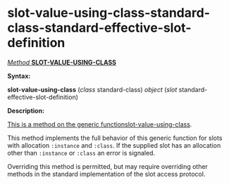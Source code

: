 slot-value-using-class-standard-class-standard-effective-slot-definition
========================================================================

[*Method* **SLOT-VALUE-USING-CLASS**]()

**Syntax:**

**slot-value-using-class** (*class* standard-class) *object* (*slot* standard-effective-slot-definition)

**Description:**

[This is a method on the generic function]()[slot-value-using-class](slot-value-using-class.md).

This method implements the full behavior of this generic function for slots with allocation `:instance` and `:class`. If the supplied slot has an allocation other than `:instance` or `:class` an error is signaled.

Overriding this method is permitted, but may require overriding other methods in the standard implementation of the slot access protocol.
